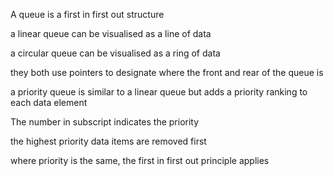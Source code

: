 A queue is a first in first out structure 

a linear queue can be visualised as a line of data 

a circular queue can be visualised as a ring of data

 they both use pointers to designate where the front and rear of the queue is

a priority queue is similar to a linear queue but adds a priority ranking to each data element

The number in subscript indicates the priority

the highest priority data items are removed first

where priority is the same, the first in first out principle applies

